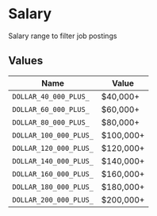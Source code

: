 # Salary

Salary range to filter job postings


## Values

| Name                   | Value                  |
| ---------------------- | ---------------------- |
| `DOLLAR_40_000_PLUS_`  | $40,000+               |
| `DOLLAR_60_000_PLUS_`  | $60,000+               |
| `DOLLAR_80_000_PLUS_`  | $80,000+               |
| `DOLLAR_100_000_PLUS_` | $100,000+              |
| `DOLLAR_120_000_PLUS_` | $120,000+              |
| `DOLLAR_140_000_PLUS_` | $140,000+              |
| `DOLLAR_160_000_PLUS_` | $160,000+              |
| `DOLLAR_180_000_PLUS_` | $180,000+              |
| `DOLLAR_200_000_PLUS_` | $200,000+              |